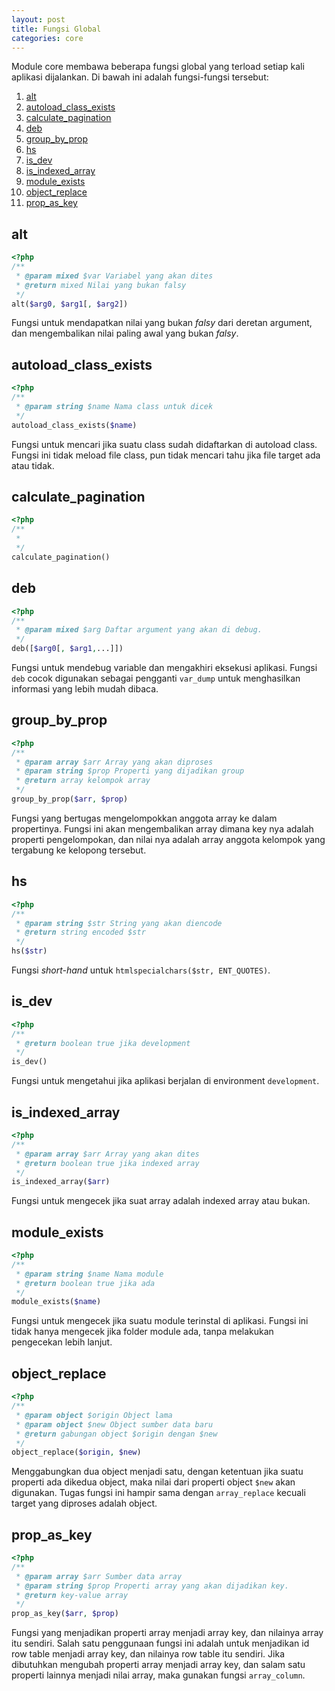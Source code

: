 ```yaml
---
layout: post
title: Fungsi Global
categories: core
---
```


Module core membawa beberapa fungsi global yang terload setiap kali aplikasi 
dijalankan. Di bawah ini adalah fungsi-fungsi tersebut:

1. [alt](#alt)
1. [autoload_class_exists](#autoloadclassexists)
1. [calculate_pagination](#calculatepagination)
1. [deb](#deb)
1. [group_by_prop](#groupbyprop)
1. [hs](#hs)
1. [is_dev](#isdev)
1. [is_indexed_array](#isindexedarray)
1. [module_exists](#moduleexists)
1. [object_replace](#objectreplace)
1. [prop_as_key](#propaskey)

## alt

```php
<?php
/**
 * @param mixed $var Variabel yang akan dites
 * @return mixed Nilai yang bukan falsy
 */
alt($arg0, $arg1[, $arg2])
```

Fungsi untuk mendapatkan nilai yang bukan *falsy* dari deretan argument, dan 
mengembalikan nilai paling awal yang bukan *falsy*.

## autoload_class_exists

```php
<?php
/**
 * @param string $name Nama class untuk dicek
 */
autoload_class_exists($name)
```

Fungsi untuk mencari jika suatu class sudah didaftarkan di autoload class. Fungsi
ini tidak meload file class, pun tidak mencari tahu jika file target ada atau tidak.

## calculate_pagination

```php
<?php
/**
 *
 */
calculate_pagination()
```

## deb

```php
<?php
/**
 * @param mixed $arg Daftar argument yang akan di debug.
 */
deb([$arg0[, $arg1,...]])
```

Fungsi untuk mendebug variable dan mengakhiri eksekusi aplikasi. Fungsi `deb` cocok
digunakan sebagai pengganti `var_dump` untuk menghasilkan informasi yang lebih mudah
dibaca.

## group_by_prop

```php
<?php
/**
 * @param array $arr Array yang akan diproses
 * @param string $prop Properti yang dijadikan group
 * @return array kelompok array
 */
group_by_prop($arr, $prop)
```

Fungsi yang bertugas mengelompokkan anggota array ke dalam propertinya. Fungsi ini
akan mengembalikan array dimana key nya adalah properti pengelompokan, dan nilai
nya adalah array anggota kelompok yang tergabung ke kelopong tersebut.

## hs

```php
<?php
/**
 * @param string $str String yang akan diencode
 * @return string encoded $str
 */
hs($str)
```

Fungsi *short-hand* untuk `htmlspecialchars($str, ENT_QUOTES)`.

## is_dev

```php
<?php
/**
 * @return boolean true jika development
 */
is_dev()
```

Fungsi untuk mengetahui jika aplikasi berjalan di environment `development`.

## is_indexed_array

```php
<?php
/**
 * @param array $arr Array yang akan dites
 * @return boolean true jika indexed array
 */
is_indexed_array($arr)
```

Fungsi untuk mengecek jika suat array adalah indexed array atau bukan.

## module_exists

```php
<?php
/**
 * @param string $name Nama module
 * @return boolean true jika ada
 */
module_exists($name)
```

Fungsi untuk mengecek jika suatu module terinstal di aplikasi. Fungsi ini tidak
hanya mengecek jika folder module ada, tanpa melakukan pengecekan lebih lanjut.

## object_replace

```php
<?php
/**
 * @param object $origin Object lama
 * @param object $new Object sumber data baru
 * @return gabungan object $origin dengan $new
 */
object_replace($origin, $new)
```

Menggabungkan dua object menjadi satu, dengan ketentuan jika suatu properti ada
dikedua object, maka nilai dari properti object `$new` akan digunakan. Tugas 
fungsi ini hampir sama dengan `array_replace` kecuali target yang diproses adalah
object.

## prop_as_key

```php
<?php
/**
 * @param array $arr Sumber data array
 * @param string $prop Properti array yang akan dijadikan key.
 * @return key-value array
 */
prop_as_key($arr, $prop)
```

Fungsi yang menjadikan properti array menjadi array key, dan nilainya array itu
sendiri. Salah satu penggunaan fungsi ini adalah untuk menjadikan id row table
menjadi array key, dan nilainya row table itu sendiri. Jika dibutuhkan mengubah
properti array menjadi array key, dan salam satu properti lainnya menjadi nilai
array, maka gunakan fungsi `array_column`.